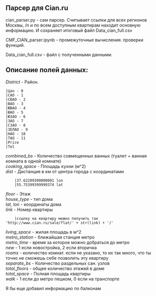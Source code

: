 ## Парсер для Cian.ru

cian_parser.py - сам парсер. Считывает ссылки для всех регионов Москвы, /n 
и по всем доступным квартирам находит основную информацию.
И сохраняет итоговый файл Data_cian_full.csv

CMF_CIAN_parser.ipynb - промежуточные вычисления. проверки функций.

Data_cian_full.csv - файл с полученными данными.

## Описание полей данных:
*District* - Район.

	|Цао - 0  
	|САО - 1  
	|СВАО - 2  
	|ВАО - 3  
	|ЮВАО - 4  
	|ЮАО - 5  
	|ЮЗАО - 6  
	|ЗАО - 7  
	|СЗАО - 8  
	|ЗЕЛАО - 9  
	|НАО - 10  
	|ТАО - 11  
	|Price  
	|Tel  
	
*combined_bs* - Количество совмещенных ванных (туалет + ванная комната в одной комнате)  
*cooking_space* - Площадь кухни (м^2)  
*dist* - Дистанция в км от центра города с координатами  

        |37.62209300000001 lon  
        |55.75399399999374 lat  
        
*floor* - Этаж  
*house_type* - тип дома  
*lat, lon* - координаты дома  
*link* - Номер квартиры 

        |ccылку на квартиру можно получить так 'http://www.cian.ru/sale/flat/' + str(link) + '/'  
        
*living_space* - жилая площадь в м^2  
*metro_station* - ближайшая станция метро  
*metro_time* - время за которое можно добраться до метро  
*new* - 1 если новостройка, 2 если вторичка  
*rooms* - количество комнат. если не указано, то их так много, что ты точно не сможешь себе позволить эту квартиру  
*separate_bs* - Количество раздельных сан. узлов  
*total_floors* - общее количество этажей в доме  
*total_space* - Полная площадь квартиры  
*walk* - 1 если до метро пешком, 0 если на транспорте    


Я бы еще добавил информацию по балконам